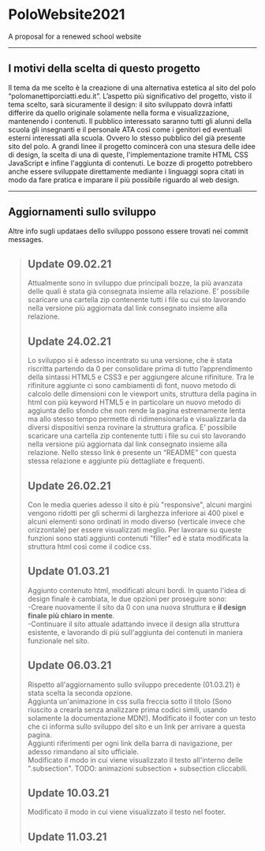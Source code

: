 # PoloWebsite2021

 A proposal for a renewed school website

***

## I motivi della scelta di questo progetto

  Il tema da me scelto è la creazione di una alternativa estetica al sito del polo “polomanettiporciatti.edu.it”.
  L’aspetto più significativo del progetto, visto il tema scelto, sarà sicuramente il design: il sito sviluppato dovrà infatti differire da quello originale solamente nella forma e visualizzazione, mantenendo i contenuti.
  Il pubblico interessato saranno tutti gli alunni della scuola gli insegnanti e il personale ATA così come i genitori ed eventuali esterni interessati alla scuola. Ovvero lo stesso pubblico del già presente sito del polo.
  A grandi linee il progetto comincerà con una stesura delle idee di design, la scelta di una di queste, l'implementazione tramite HTML CSS JavaScript e infine l'aggiunta di contenuti.
  Le bozze di progetto potrebbero anche essere sviluppate direttamente mediante i linguaggi sopra citati in modo da fare pratica e imparare il più possibile riguardo al web design.
  
***

## Aggiornamenti sullo sviluppo

Altre info sugli updataes dello sviluppo possono essere trovati nei commit messages.

> ## Update 09.02.21
>
> Attualmente sono in sviluppo due principali bozze, la più avanzata delle quali è stata già consegnata insieme alla relazione.
> E’ possibile scaricare una cartella zip contenente tutti i file su cui sto lavorando nella versione più aggiornata dal link consegnato insieme alla relazione.
>
> ## Update 24.02.21
>
> Lo sviluppo si è adesso incentrato su una versione, che è stata riscritta partendo da 0 per consolidare prima di tutto l’apprendimento della sintassi HTML5 e CSS3 e per aggiungere alcune rifiniture.
> Tra le rifiniture aggiunte ci sono cambiamenti di font, nuovo metodo di calcolo delle dimensioni con le viewport units, struttura della pagina in html con più keyword HTML5 e in particolare un nuovo metodo di aggiunta dello sfondo che non rende la pagina estremamente lenta ma allo stesso tempo permette di ridimensionarla e visualizzarla da diversi dispositivi senza rovinare la struttura grafica.
> E’ possibile scaricare una cartella zip contenente tutti i file su cui sto lavorando nella versione più aggiornata dal link consegnato insieme alla relazione. Nello stesso link è presente un “README” con questa stessa relazione e aggiunte più dettagliate e frequenti.
>
> ## Update 26.02.21
>
> Con le media queries adesso il sito è più "responsive", alcuni margini vengono ridotti per gli schermi di larghezza inferiore ai 400 pixel e alcuni elementi sono ordinati in modo diverso (verticale invece che orizzontale) per essere visualizzati meglio. Per lavorare su queste funzioni sono stati aggiunti contenuti "filler" ed è stata modificata la struttura html così come il codice css.
>
> ## Update 01.03.21
>
> Aggiunto contenuto html, modificati alcuni bordi. In quanto l'idea di design finale è cambiata, le due opzioni per proseguire sono:  
> -Creare nuovamente il sito da 0 con una nuova struttura e **il design finale più chiaro in mente**.  
> -Continuare il sito attuale adattando invece il design alla struttura esistente, e lavorando di più sull'aggiunta dei contenuti in maniera funzionale nel sito.
>
> ## Update 06.03.21
>
> Rispetto all'aggiornamento sullo sviluppo precedente (01.03.21) è stata scelta la seconda opzione.  
> Aggiunta un'animazione in css sulla freccia sotto il titolo (Sono riuscito a crearla senza analizzare prima codici simili, usando solamente la documentazione MDN!).
> Modificato il footer con un testo che ci informa sullo sviluppo del sito e un link per arrivare a questa pagina.  
> Aggiunti riferimenti per ogni link della barra di navigazione, per adesso rimandano al sito ufficiale.  
> Modificato il modo in cui viene visualizzato il testo all'interno delle ".subsection".
> TODO: animazioni subsection + subsection cliccabili.
>
> ## Update 10.03.21
>
> Modificato il modo in cui viene visualizzato il testo nel footer.
>
> ## Update 11.03.21
>
>
>
>